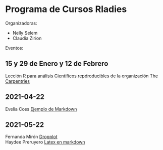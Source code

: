 # Programa de Cursos Rladies

Organizadoras:
- Nelly Selem
- Claudia Zirion

Eventos:

## 15 y 29 de Enero y 12 de Febrero  
Lección [R para análisis Científicos repdroducibles](https://swcarpentry.github.io/r-novice-gapminder/) de la organización [The Carpentries](https://carpentries.org/)
## 2021-04-22  
  Evelia Coss [Ejemplo de Markdown](https://github.com/EveliaCoss/Rladies-Morelia/tree/main/Rmarkdown)  
## 2021-05-22   
  Fernanda Mirón [Dropplot](https://github.com/fernanda-miron/R-Ladies)  
  Haydee Preruyero [Latex en markdown](https://github.com/HaydeePeruyero/rmkd_lt)  

